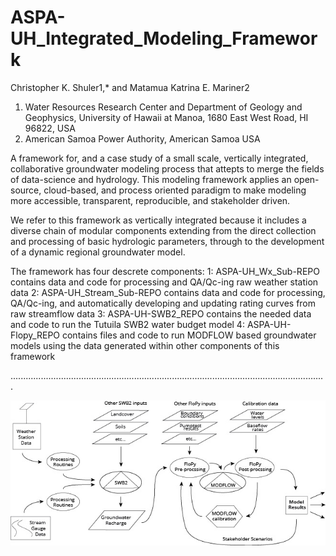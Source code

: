 # ASPA-UH_Integrated_Modeling_Framework


Christopher K. Shuler1,* and Matamua Katrina E. Mariner2
1. Water Resources Research Center and Department of Geology and Geophysics, University of Hawaii at Manoa,
1680 East West Road, HI 96822, USA
2. American Samoa Power Authority, American Samoa USA


A framework for, and a case study of a small scale, vertically integrated, collaborative groundwater modeling process that attepts to
merge the fields of data-science and hydrology. This modeling framework applies an open-source, cloud-based, and process oriented paradigm to make modeling more accessible, transparent, reproducible, and stakeholder driven.


We refer to this framework as vertically integrated because it includes a diverse chain of modular components extending from the direct collection and processing of basic hydrologic parameters, through to the development of a dynamic regional groundwater model.

The framework has four descrete components: 
1: ASPA-UH_Wx_Sub-REPO contains data and code for processing and QA/Qc-ing raw weather station data
2: ASPA-UH_Stream_Sub-REPO contains data and code for processing, QA/Qc-ing, and automatically developing and updating rating curves from raw streamflow data
3: ASPA-UH-SWB2_REPO contains the needed data and code to run the Tutuila SWB2 water budget model
4: ASPA-UH-Flopy_REPO contains files and code to run MODFLOW based groundwater models using the data generated within other components of this framework

.............................................................................................................................


![alt text](https://github.com/cshuler/ASPA-UH_Integrated_Modeling_Framework/blob/master/Framework_Schematic1.jpg)
